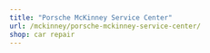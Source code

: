 ```yaml
---
title: "Porsche McKinney Service Center"
url: /mckinney/porsche-mckinney-service-center/
shop: car repair
---
```

